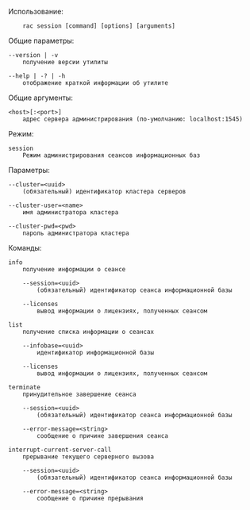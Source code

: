 Использование:

        rac session [command] [options] [arguments]

Общие параметры:

    --version | -v
        получение версии утилиты

    --help | -? | -h
        отображение краткой информации об утилите

Общие аргументы:

    <host>[:<port>]
        адрес сервера администрирования (по-умолчанию: localhost:1545)

Режим:

    session
        Режим администрирования сеансов информационных баз

Параметры:

    --cluster=<uuid>
        (обязательный) идентификатор кластера серверов

    --cluster-user=<name>
        имя администратора кластера

    --cluster-pwd=<pwd>
        пароль администратора кластера

Команды:

    info
        получение информации о сеансе

        --session=<uuid>
            (обязательный) идентификатор сеанса информационной базы

        --licenses
            вывод информации о лицензиях, полученных сеансом

    list
        получение списка информации о сеансах

        --infobase=<uuid>
            идентификатор информационной базы

        --licenses
            вывод информации о лицензиях, полученных сеансом

    terminate
        принудительное завершение сеанса

        --session=<uuid>
            (обязательный) идентификатор сеанса информационной базы

        --error-message=<string>
            сообщение о причине завершения сеанса

    interrupt-current-server-call
        прерывание текущего серверного вызова

        --session=<uuid>
            (обязательный) идентификатор сеанса информационной базы

        --error-message=<string>
            сообщение о причине прерывания